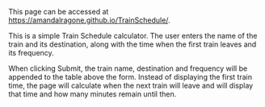 This page can be accessed at https://amandalragone.github.io/TrainSchedule/.

This is a simple Train Schedule calculator. The user enters the name of the train and its destination, along with the time when the first train leaves and its frequency.

When clicking Submit, the train name, destination and frequency will be appended to the table above the form. Instead of displaying the first train time, the page will calculate when the next train will leave and will display that time and how many minutes remain until then.